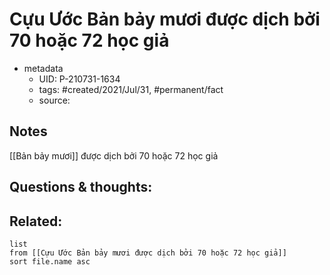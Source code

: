 # Cựu Ước Bản bảy mươi được dịch bởi 70 hoặc 72 học giả

- metadata
	- UID: P-210731-1634
	- tags: #created/2021/Jul/31, #permanent/fact 
	- source: 

## Notes
[[Bản bảy mươi]] được dịch bởi 70 hoặc 72 học giả

## Questions & thoughts:

## Related:
```dataview
list
from [[Cựu Ước Bản bảy mươi được dịch bởi 70 hoặc 72 học giả]]
sort file.name asc
```
